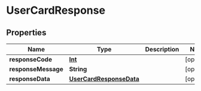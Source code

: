 
# UserCardResponse

## Properties
Name | Type | Description | Notes
------------ | ------------- | ------------- | -------------
**responseCode** | [**Int**](Int.md) |  |  [optional]
**responseMessage** | **String** |  |  [optional]
**responseData** | [**UserCardResponseData**](UserCardResponseData.md) |  |  [optional]



